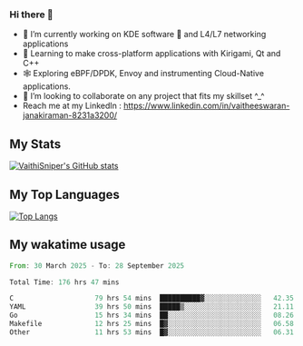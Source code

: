 ### Hi there 👋

- 🔭 I’m currently working on KDE software 💓 and L4/L7 networking applications 
- 📖 Learning to make cross-platform applications with Kirigami, Qt and C++
- 🕸️ Exploring eBPF/DPDK, Envoy and instrumenting Cloud-Native applications. 
- 👯 I’m looking to collaborate on any project that fits my skillset ^_^
- Reach me at my LinkedIn : https://www.linkedin.com/in/vaitheeswaran-janakiraman-8231a3200/

## My Stats
[![VaithiSniper's GitHub stats](https://github-readme-stats.vercel.app/api?username=VaithiSniper&hide=stars&theme=radical)](https://github.com/anuraghazra/github-readme-stats)

## My Top Languages

[![Top Langs](https://github-readme-stats.vercel.app/api/top-langs/?username=VaithiSniper&layout=compact)](https://github.com/anuraghazra/github-readme-stats)

## My wakatime usage

<!--START_SECTION:waka-->

```rust
From: 30 March 2025 - To: 28 September 2025

Total Time: 176 hrs 47 mins

C                    79 hrs 54 mins  ██████████▓░░░░░░░░░░░░░░   42.35 %
YAML                 39 hrs 50 mins  █████▒░░░░░░░░░░░░░░░░░░░   21.11 %
Go                   15 hrs 34 mins  ██░░░░░░░░░░░░░░░░░░░░░░░   08.26 %
Makefile             12 hrs 25 mins  █▓░░░░░░░░░░░░░░░░░░░░░░░   06.58 %
Other                11 hrs 53 mins  █▓░░░░░░░░░░░░░░░░░░░░░░░   06.31 %
```

<!--END_SECTION:waka-->
